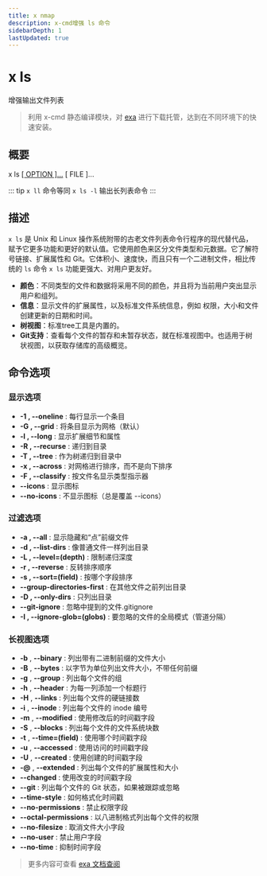 ```yaml
---
title: x nmap
description: x-cmd增强 ls 命令
sidebarDepth: 1
lastUpdated: true
---
```


# x ls
增强输出文件列表
> 利用 x-cmd 静态编译模块，对 [exa](https://github.com/ogham/exa) 进行下载托管，达到在不同环境下的快速安装。

<Terminal :termIndex="0"/>


## 概要
x ls [[ OPTION ]...](#命令选项) [ FILE ]...

::: tip
`x ll` 命令等同 `x ls -l` 输出长列表命令
:::

## 描述

`x ls` 是 Unix 和 Linux 操作系统附带的古老文件列表命令行程序的现代替代品，赋予它更多功能和更好的默认值。它使用颜色来区分文件类型和元数据。它了解符号链接、扩展属性和 Git。它体积小、速度快，而且只有一个二进制文件，相比传统的 `ls` 命令 `x ls` 功能更强大、对用户更友好。

- **颜色**：不同类型的文件和数据将采用不同的颜色，并且将为当前用户突出显示用户和组列。
- **信息**：显示文件的扩展属性，以及标准文件系统信息，例如 权限，大小和文件创建更新的日期和时间。
- **树视图**：标准tree工具是内置的。
- **Git支持**：查看每个文件的暂存和未暂存状态，就在标准视图中。也适用于树状视图，以获取存储库的高级概览。

## 命令选项

### 显示选项

- **-1 , --oneline** : 每行显示一个条目
- **-G , --grid** : 将条目显示为网格（默认）
- **-l , --long** : 显示扩展细节和属性
- **-R , --recurse** : 递归到目录
- **-T , --tree** : 作为树递归到目录中
- **-x , --across** : 对网格进行排序，而不是向下排序
- **-F , --classify** : 按文件名显示类型指示器
- **--icons** : 显示图标
- **--no-icons** : 不显示图标（总是覆盖 --icons）

### 过滤选项

- **-a , --all** : 显示隐藏和“点”前缀文件
- **-d , --list-dirs** : 像普通文件一样列出目录
- **-L , --level=(depth)** : 限制递归深度
- **-r , --reverse** : 反转排序顺序
- **-s , --sort=(field)** : 按哪个字段排序
- **--group-directories-first** : 在其他文件之前列出目录
- **-D , --only-dirs** : 只列出目录
- **--git-ignore** : 忽略中提到的文件.gitignore
- **-I , --ignore-glob=(globs)** : 要忽略的文件的全局模式（管道分隔）

### 长视图选项

- **-b** , **--binary** : 列出带有二进制前缀的文件大小
- **-B** , **--bytes** : 以字节为单位列出文件大小，不带任何前缀
- **-g** , **--group** : 列出每个文件的组
- **-h** , **--header** : 为每一列添加一个标题行
- **-H** , **--links** : 列出每个文件的硬链接数
- **-i** , **--inode** : 列出每个文件的 inode 编号
- **-m** , **--modified** : 使用修改后的时间戳字段
- **-S** , **--blocks** : 列出每个文件的文件系统块数
- **-t** , **--time=(field)** : 使用哪个时间戳字段
- **-u** , **--accessed** : 使用访问的时间戳字段
- **-U** , **--created** : 使用创建的时间戳字段
- **-@** , **--extended** : 列出每个文件的扩展属性和大小
- **--changed** : 使用改变的时间戳字段
- **--git** : 列出每个文件的 Git 状态，如果被跟踪或忽略
- **--time-style** : 如何格式化时间戳
- **--no-permissions** : 禁止权限字段
- **--octal-permissions** : 以八进制格式列出每个文件的权限
- **--no-filesize** : 取消文件大小字段
- **--no-user** : 禁止用户字段
- **--no-time** : 抑制时间字段

> 更多内容可查看 [exa 文档查阅](https://github.com/ogham/exa)